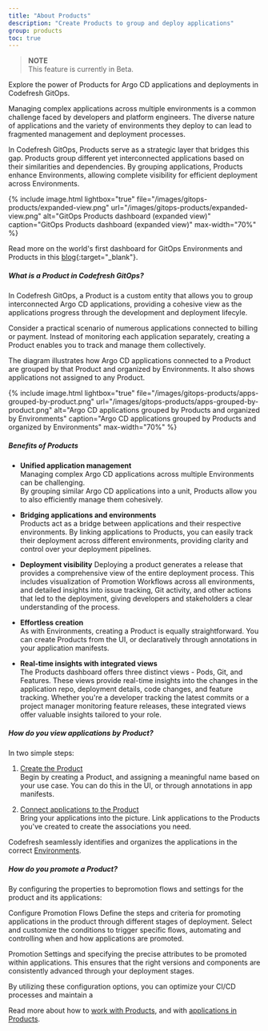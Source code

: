 ```yaml
---
title: "About Products"
description: "Create Products to group and deploy applications"
group: products
toc: true
---
```




>**NOTE**  
This feature is currently in Beta.

Explore the power of Products for Argo CD applications and deployments in Codefresh GitOps. 

Managing complex applications across multiple environments is a common challenge faced by developers and platform engineers. The diverse nature of applications and the variety of environments they deploy to can lead to fragmented management and deployment processes.

In Codefresh GitOps, Products serve as a strategic layer that bridges this gap. Products group different yet interconnected applications based on their similarities and dependencies. 
By grouping applications, Products enhance Environments, allowing complete visibility for efficient deployment across Environments.

{% include 
	image.html 
	lightbox="true" 
	file="/images/gitops-products/expanded-view.png" 
	url="/images/gitops-products/expanded-view.png" 
	alt="GitOps Products dashboard (expanded view)" 
	caption="GitOps Products dashboard (expanded view)"
  max-width="70%" 
%}

Read more on the world's first dashboard for GitOps Environments and Products in this [blog](https://codefresh.io/blog/introducing-the-worlds-first-dashboard-for-gitops-environments/){:target="\_blank"}.


##### What is a Product in Codefresh GitOps?
In Codefresh GitOps, a Product is a custom entity that allows you to group interconnected Argo CD applications, providing a cohesive view as the applications progress through the development and deployment lifecyle.  

Consider a practical scenario of numerous applications connected to billing or payment. Instead of monitoring each application separately, creating a Product enables you to track and manage them collectively.

The diagram illustrates how Argo CD applications connected to a Product are grouped by that Product and organized by Environments. It also shows applications not assigned to any Product.

{% include 
	image.html 
	lightbox="true" 
	file="/images/gitops-products/apps-grouped-by-product.png" 
	url="/images/gitops-products/apps-grouped-by-product.png" 
	alt="Argo CD applications grouped by Products and organized by Environments" 
	caption="Argo CD applications grouped by Products and organized by Environments"
  max-width="70%" 
%}

##### Benefits of Products
* **Unified application management**  
  Managing complex Argo CD applications across multiple Environments can be challenging.  
  By grouping similar Argo CD applications into a unit, Products allow you to also efficiently manage them cohesively.

* **Bridging applications and environments**  
  Products act as a bridge between applications and their respective environments. By linking applications to Products, you can easily track their deployment across different environments, providing clarity and control over your deployment pipelines.

* **Deployment visibility**
  Deploying a product generates a release that provides a comprehensive view of the entire deployment process. This includes visualization of Promotion Workflows across all environments, and detailed insights into issue tracking, Git activity, and other actions that led to the deployment, giving developers and stakeholders a clear understanding of the process.

* **Effortless creation**  
  As with Environments, creating a Product is equally straightforward. You can create Products from the UI, or declaratively through annotations in your application manifests.

* **Real-time insights with integrated views**  
  The Products dashboard offers three distinct views - Pods, Git, and Features. These views provide real-time insights into the changes in the application repo, deployment details, code changes, and feature tracking. Whether you're a developer tracking the latest commits or a project manager monitoring feature releases, these integrated views offer valuable insights tailored to your role.




##### How do you view applications by Product?  
In two simple steps:

1. [Create the Product](#create-products)  
  Begin by creating a Product, and assigning a meaningful name based on your use case. You can do this in the UI, or through annotations in app manifests.

1. [Connect applications to the Product](#assigning-applications-to-products)  
  Bring your applications into the picture. Link applications to the Products you've created to create the associations you need. 

Codefresh seamlessly identifies and organizes the applications in the correct [Environments]({{site.baseurl}}/docs/dashboards/gitops-environments/).  


##### How do you promote a Product?

By configuring the properties  to bepromotion flows and settings for the product and its applications:

Configure Promotion Flows
Define the steps and criteria for promoting applications in the product through different stages of deployment. Select and customize the conditions to trigger specific flows, automating and controlling when and how applications are promoted.

Promotion Settings
 and specifying the precise attributes to be promoted within applications. This ensures that the right versions and components are consistently advanced through your deployment stages.

By utilizing these configuration options, you can optimize your CI/CD processes and maintain a 


Read more about how to [work with Products](#working-with-products), and with [applications in Products](#working-with-applications-in-products).